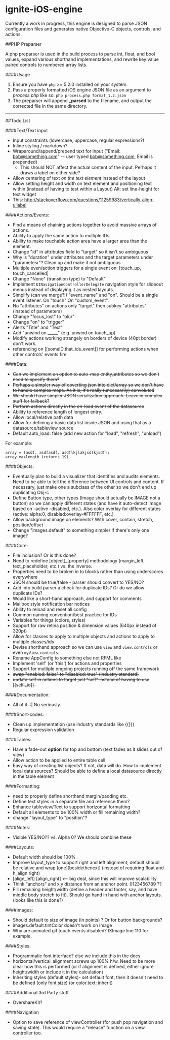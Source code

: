 ignite-iOS-engine
=================

Currently a work in progress, this engine is designed to parse JSON configuration files and generates native Objective-C objects, controls, and actions.

##PHP Preparser

A php preparser is used in the build process to parse int, float, and bool values, expand various shorthand implementations, and rewrite key:value paired controls to numbered array lists.

####Usage

 1. Ensure you have `php` >= 5.2.0 installed on your system.
 2. Pass a properly formatted iOS engine JSON file as an argument to *process.php* like so:
    `php process.php format_1.2.json`
 3. The preparser will append **_parsed** to the filename, and output the corrected file in the same directory.

---

##Todo List

####Text/Text input

- Input constraints (lowercase, uppercase, regular expressions?)
- Inline styling / markdown?
- Wraparound/append/prepend text for input ("Email: bob@something.com" -- user typed bob@something.com, Email is prepended)
  - This should NOT affect the actual content of the input. Perhaps it draws a label on either side?
- Allow centering of text *on the text element* instead of the layout
- Allow setting height and width on text element and positioning text within (instead of having to test within a Layout) Alt: set line-height for text widget
- This: http://stackoverflow.com/questions/11259983/vertically-align-uilabel

####Actions/Events:

- Find a means of chaining actions together to avoid massive arrays of actions.
- Ability to apply the same action to multiple IDs
- Ability to make touchable action area have a larger area than the element.
- Change "id" in attributes field to "target" so it isn't so ambiguous
- Why is "duration" under attributes and the target parameters under "parametesr"? Clean up and make it not ambiguous
- Multiple even/action triggers for a single event on: [touch_up, touch_cancelled]
- Change "None" (transition type) to "Default"
- Implement `UINavigationControllerDelegate` navigation style for slideout menus instead of displaying it as nested layouts.
- Simplify (can we merge?!) "event_name" and "on". Should be a single event listener. On "touch" On "custom_event".
- No "attributes" on actions only "target" then subkey "attributes" (instead of parameters)
- Change "focus_lost" to "blur"
- Change "on" to "trigger"
- Alerts "Title" and "Text"
- Add "unwind on _____" (e.g. unwind on touch_up)
- Modify actions working strangely on borders of device (40pt border) don't work.
- referencing on [[someID.that_ids_event]] for performing actions when other controls' events fire

####Data:

- ~~Can we implement an option to auto-map entity_attributes so we don't need to specify them?~~
- ~~Perhaps a simpler way of coverting json into dict/array so we don't have to handle complex maps. As it is, it's really (uncessarily) convoluted~~
- ~~We should have simpler JSON serialization approach. Leave in complex stuff for fallback?~~
- ~~Perform actions directly in the on-load event of the datasource~~
- Ability to reference length of longest entry.
- Allow local/relative path data
- Allow for defining a basic data list inside JSON and using that as a datasource/tableview source
- Default auto_load: false (add new action for "load", "refresh", "unload")

For example:

    array = (asdf, asdfasdf, asdflkjlakjsdlkjsdf);
    array.maxlength (returns 19)

####Objects:

- Eventually plan to build a visualizer that identifies and audits elements. Need to be able to tell the difference between UI controls and content. If necessary, just make one a subclass of the other so we don't end up duplicating Obj-c
- Define Button type, other types (Image should actually be IMAGE not a button)
so we can apply different states (and have it auto-detect image based on -active -disabled, etc.). Also color overlay for different states (active: alpha:0, disabled:overlay-#FFFFFF, etc.)
- Allow background image on elements? With cover, contain, stretch, position/offset
- Change "images.default" to something simpler if there's only one image?

####Core:

- File inclusion? Or is this done?
- Need to redefine [object]_[property] methodology (margin_left, text_placeholder, etc.) vs. the inverse.
- Properties need to be broken in to blocks rather than using underscores everywhere
- JSON should be true/false - parser should convert to YES/NO?
- Add into build parser a check for duplicate IDs? Or do we allow duplicate IDs?
- Would like a short-hand approach, and support for comments
- Mailbox style notification bar notices
- Ability to reload and reset all config
- Common naming convention/best practice for IDs
- Variables for things (colors, styles)
- Support for raw retina position & dimension values (640px instead of 320pt)
- Allow for classes to apply to multiple objects and actions to apply to multiple classes/ids
- Devise shorthand approach so we can use `view` and `view.controls` or even `myView.controls`.
- Rename AppConfig to something else not RFML like
- Implement 'self' (or 'this') for actions and properties
- Support for multiple ongoing projects running off the same framework
- ~~swap "enabled: false" to "disabled: true" (industry standard)~~
- ~~update self in actions to target just "self" instead of having to use [[self._id]]~~- 

####Documentation:

- All of it. :| No seriously.

####Short-codes:

- Clean up implementation (use industry standards like {{}})
- Regular expression validation

####Tables:

- Have a fade-out **option** for top and bottom (text fades as it slides out of view)
- Allow action to be applied to entire table cell
- Easy way of creating list objects? If not, data will do. How to implement local data sources? Should be able to define a local datasource directly in the table element

####Formatting:
- need to properly define shorthand margin/padding etc.
- Define text styles in a separate file and reference them?
- Enhance tableview/Text to support horizontal formatting
- Default all elements to be 100% width or fill remaining width?
- change "layout_type" to "position"?

####Notes:

- Visible YES/NO?? vs. Alpha 0? We should combine these

####Layouts:

- Default width should be 100%
- Improve layout_type to support right and left alignment; default shoudl be relative and wrap [one][besidethenext] (instead of requiring float and h_align right)
- [align_left] [align_right] <-- big deal, since this will improve scalability
- Think "anchors" and x,y distance from an anchor point. 0123456789 ??
- Fill remaining height/width (define a header and footer, say, and have middle body stretch to fit). Should go hand in hand with anchor layouts. (looks like this is done?)

####Images:

- Should default to size of image (in points) ? Or for button backgrounds?
- images.default.tintColor doesn't work on Image
- Why are animated gif touch events disabled? IXImage line 110 for example.

####Styles:

- Programmatic font interface? else we include this in the docs
- horizontal/vertical_alignment screws up 100% h/w. Need to be more clear how this is performed (or if alignment is defined, either ignore height/width or include it in the calculation)
- Inheriting styles (default styles)- set default font, then it doesn't need to be defined (only font.size) (or color.text: inherit)

####Additional 3rd Party stuff
- OvershareKit?

####Navigation
- Option to save reference of viewController (for push pop navigation and saving state). This would require a "release" function on a view controller too.